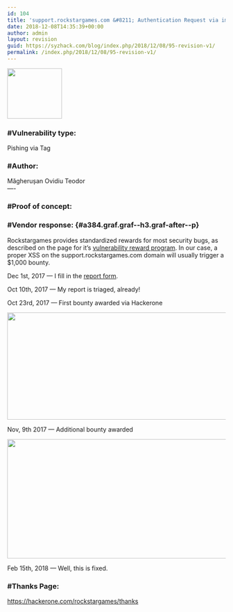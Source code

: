```yaml
---
id: 104
title: 'support.rockstargames.com &#8211; Authentication Request via img Tag &#8211; Data Request (Pishing Method) &#8211; $1,000 Bounty'
date: 2018-12-08T14:35:39+00:00
author: admin
layout: revision
guid: https://syzhack.com/blog/index.php/2018/12/08/95-revision-v1/
permalink: /index.php/2018/12/08/95-revision-v1/
---
```

<img class="wp-image-77 aligncenter" src="https://syzhack.com/blog/wp-content/uploads/2018/12/Rockstar_Games_Logo.svg_.png" alt="" width="126" height="116" />

### #Vulnerability type:

Pishing via<img /> Tag

### #Author:

Măgherușan Ovidiu Teodor  
&#8212;-

### #Proof of concept:



<div class="aspectRatioPlaceholder is-locked">
</div>

<div>
</div>

### #Vendor response: {#a384.graf.graf--h3.graf-after--p}

<p id="634a" class="graf graf--p graf-after--h3">
  Rockstargames provides standardized rewards for most security bugs, as described on the page for it&#8217;s <a class="markup--anchor markup--p-anchor" href="https://hackerone.com/rockstargames?view_policy=true" target="_blank" rel="nofollow noopener" data-href="https://hackerone.com/rockstargames?view_policy=true">vulnerability reward program</a>. In our case, a proper XSS on the support.rockstargames.com domain will usually trigger a $1,000 bounty.
</p>

<p id="0fc4" class="graf graf--p graf-after--p">
  Dec 1st, 2017 — I fill in the <a class="markup--anchor markup--p-anchor" href="https://hackerone.com/rockstargames/reports/new" target="_blank" rel="nofollow noopener" data-href="https://hackerone.com/rockstargames/reports/new">report form</a>.
</p>

Oct 10th, 2017 — My report is triaged, already!

Oct 23rd, 2017 — First bounty awarded via Hackerone

<img class="alignnone size-full wp-image-97" src="https://syzhack.com/blog/wp-content/uploads/2018/12/Screenshot_5.png" alt="" width="976" height="247" /> 

Nov, 9th 2017 — Additional bounty awarded

<img class="alignnone size-full wp-image-98" src="https://syzhack.com/blog/wp-content/uploads/2018/12/Screenshot_6.png" alt="" width="981" height="275" /> 

Feb 15th, 2018 — Well, this is fixed.

### #Thanks Page:

https://hackerone.com/rockstargames/thanks